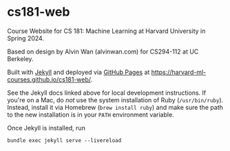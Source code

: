 # cs181-web

Course Website for CS 181: Machine Learning at Harvard University in Spring 2024.

Based on design by Alvin Wan (alvinwan.com) for CS294-112 at UC Berkeley.

Built with [Jekyll](https://jekyllrb.com/docs/) and deployed via [GitHub Pages](https://pages.github.com/) at <https://harvard-ml-courses.github.io/cs181-web/>.

See the Jekyll docs linked above for local development instructions. If you're on a Mac, do *not* use the system installation of Ruby (`/usr/bin/ruby`). Instead, install it via Homebrew (`brew install ruby`) and make sure the path to the new installation is in your `PATH` environment variable.

Once Jekyll is installed, run

```
bundle exec jekyll serve --livereload
```